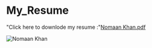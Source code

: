 # My_Resume
"Click here to downlode my resume :"[Nomaan Khan.pdf](https://github.com/user-attachments/files/16125684/Nomaan.Khan.pdf)

![Nomaan Khan](https://github.com/nomaan13/My_Resume/assets/102896656/e6781111-23e1-4c0e-a656-9f74aa44fb8a)


